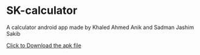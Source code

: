 # SK-calculator
A calculator android app made by Khaled Ahmed Anik and Sadman Jashim Sakib

[Click to Download the apk file](https://raw.githubusercontent.com/monirulHaque/SK-calculator/main/SK%20Calculator.apk)
